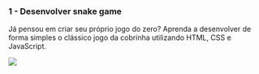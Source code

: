 ### 1 - Desenvolver snake game

Já pensou em criar seu próprio jogo do zero? Aprenda a desenvolver de forma simples o clássico jogo da cobrinha utilizando HTML, CSS e JavaScript.

<img src="https://i.imgur.com/AGnmdOQ.png" />
